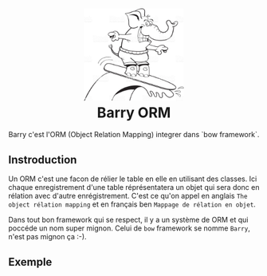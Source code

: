 <h1 align="center">
    <img src="https://github.com/bowphp/arts/blob/master/barry.jpg" width="200px">
    <br/>Barry ORM
</h1>

<p align="center">Barry c'est l'ORM (Object Relation Mapping) integrer dans `bow framework`.</p>

## Instroduction

Un ORM c'est une facon de rélier le table en elle en utilisant des classes. Ici chaque enregistrement d'une table réprésentatera un objet qui sera donc en rélation avec d'autre enrégistrement. C'est ce qu'on appel en anglais `The object rélation mapping` et en français ben `Mappage de rélation en objet`.

Dans tout bon framework qui se respect, il y a un système de ORM et qui poccéde un nom super mignon. Celui de `bow` framework se nomme `Barry`, n'est pas mignon ça :-).

## Exemple



